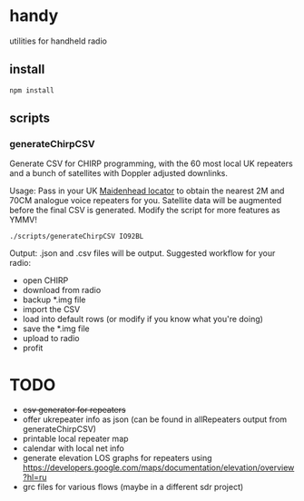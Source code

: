 # handy
utilities for handheld radio

## install

`
npm install
`

## scripts

### generateChirpCSV

Generate CSV for CHIRP programming, with the 60 most local UK repeaters and a bunch of satellites with Doppler adjusted downlinks.

Usage:
Pass in your UK [Maidenhead locator](https://www.levinecentral.com/ham/grid_square.php) to obtain the nearest 2M and 70CM analogue voice repeaters for you. Satellite data will be augmented before the final CSV is generated. Modify the script for more features as YMMV!

`
./scripts/generateChirpCSV IO92BL
`

Output:
.json and .csv files will be output. Suggested workflow for your radio:
- open CHIRP
- download from radio
- backup *.img file
- import the CSV
- load into default rows (or modify if you know what you're doing)
- save the *.img file
- upload to radio
- profit

# TODO

- ~~csv generator for repeaters~~
- offer ukrepeater info as json (can be found in allRepeaters output from generateChirpCSV)
- printable local repeater map
- calendar with local net info
- generate elevation LOS graphs for repeaters using https://developers.google.com/maps/documentation/elevation/overview?hl=ru
- grc files for various flows (maybe in a different sdr project)
